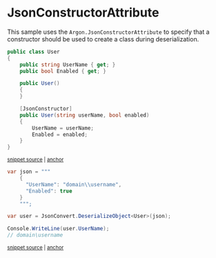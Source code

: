 # JsonConstructorAttribute

This sample uses the `Argon.JsonConstructorAttribute` to specify that a constructor should be used to create a class during deserialization.

<!-- snippet: JsonConstructorAttributeTypes -->
<a id='snippet-JsonConstructorAttributeTypes'></a>
```cs
public class User
{
    public string UserName { get; }
    public bool Enabled { get; }

    public User()
    {
    }

    [JsonConstructor]
    public User(string userName, bool enabled)
    {
        UserName = userName;
        Enabled = enabled;
    }
}
```
<sup><a href='/src/ArgonTests/Documentation/Samples/Serializer/JsonConstructorAttribute.cs#L9-L28' title='Snippet source file'>snippet source</a> | <a href='#snippet-JsonConstructorAttributeTypes' title='Start of snippet'>anchor</a></sup>
<!-- endSnippet -->

<!-- snippet: JsonConstructorAttributeUsage -->
<a id='snippet-JsonConstructorAttributeUsage'></a>
```cs
var json = """
    {
      "UserName": "domain\\username",
      "Enabled": true
    }
    """;

var user = JsonConvert.DeserializeObject<User>(json);

Console.WriteLine(user.UserName);
// domain\username
```
<sup><a href='/src/ArgonTests/Documentation/Samples/Serializer/JsonConstructorAttribute.cs#L33-L47' title='Snippet source file'>snippet source</a> | <a href='#snippet-JsonConstructorAttributeUsage' title='Start of snippet'>anchor</a></sup>
<!-- endSnippet -->
